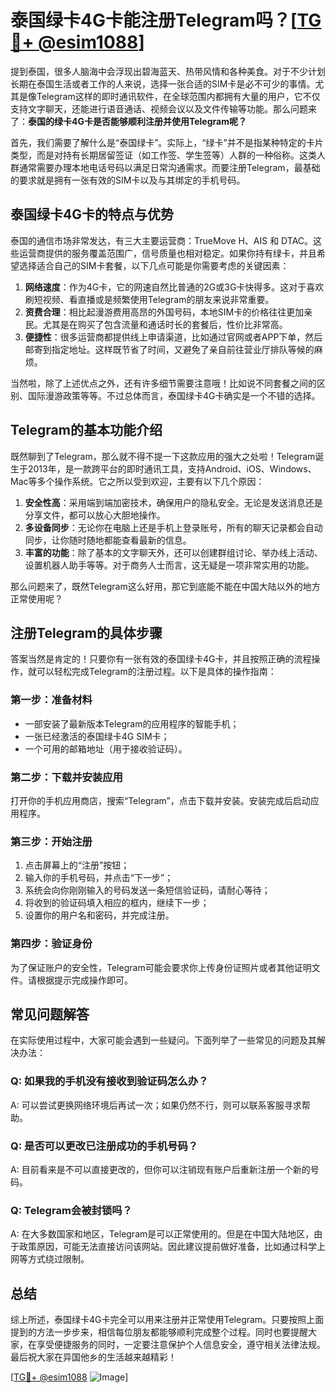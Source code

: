 # 泰国绿卡4G卡能注册Telegram吗？[[TG💪+ @esim1088](https://t.me/s/esim1088)]

提到泰国，很多人脑海中会浮现出碧海蓝天、热带风情和各种美食。对于不少计划长期在泰国生活或者工作的人来说，选择一张合适的SIM卡是必不可少的事情。尤其是像Telegram这样的即时通讯软件，在全球范围内都拥有大量的用户，它不仅支持文字聊天，还能进行语音通话、视频会议以及文件传输等功能。那么问题来了：**泰国的绿卡4G卡是否能够顺利注册并使用Telegram呢？**

首先，我们需要了解什么是“泰国绿卡”。实际上，“绿卡”并不是指某种特定的卡片类型，而是对持有长期居留签证（如工作签、学生签等）人群的一种俗称。这类人群通常需要办理本地电话号码以满足日常沟通需求。而要注册Telegram，最基础的要求就是拥有一张有效的SIM卡以及与其绑定的手机号码。

## 泰国绿卡4G卡的特点与优势

泰国的通信市场非常发达，有三大主要运营商：TrueMove H、AIS 和 DTAC。这些运营商提供的服务覆盖范围广，信号质量也相对稳定。如果你持有绿卡，并且希望选择适合自己的SIM卡套餐，以下几点可能是你需要考虑的关键因素：

1. **网络速度**：作为4G卡，它的网速自然比普通的2G或3G卡快得多。这对于喜欢刷短视频、看直播或是频繁使用Telegram的朋友来说非常重要。
2. **资费合理**：相比起漫游费用高昂的外国号码，本地SIM卡的价格往往更加亲民。尤其是在购买了包含流量和通话时长的套餐后，性价比非常高。
3. **便捷性**：很多运营商都提供线上申请渠道，比如通过官网或者APP下单，然后邮寄到指定地址。这样既节省了时间，又避免了亲自前往营业厅排队等候的麻烦。

当然啦，除了上述优点之外，还有许多细节需要注意哦！比如说不同套餐之间的区别、国际漫游政策等等。不过总体而言，泰国绿卡4G卡确实是一个不错的选择。

## Telegram的基本功能介绍

既然聊到了Telegram，那么就不得不提一下这款应用的强大之处啦！Telegram诞生于2013年，是一款跨平台的即时通讯工具，支持Android、iOS、Windows、Mac等多个操作系统。它之所以受到欢迎，主要有以下几个原因：

1. **安全性高**：采用端到端加密技术，确保用户的隐私安全。无论是发送消息还是分享文件，都可以放心大胆地操作。
2. **多设备同步**：无论你在电脑上还是手机上登录账号，所有的聊天记录都会自动同步，让你随时随地都能查看最新的信息。
3. **丰富的功能**：除了基本的文字聊天外，还可以创建群组讨论、举办线上活动、设置机器人助手等等。对于商务人士而言，这无疑是一项非常实用的功能。

那么问题来了，既然Telegram这么好用，那它到底能不能在中国大陆以外的地方正常使用呢？

## 注册Telegram的具体步骤

答案当然是肯定的！只要你有一张有效的泰国绿卡4G卡，并且按照正确的流程操作，就可以轻松完成Telegram的注册过程。以下是具体的操作指南：

### 第一步：准备材料
- 一部安装了最新版本Telegram的应用程序的智能手机；
- 一张已经激活的泰国绿卡4G SIM卡；
- 一个可用的邮箱地址（用于接收验证码）。

### 第二步：下载并安装应用
打开你的手机应用商店，搜索“Telegram”，点击下载并安装。安装完成后启动应用程序。

### 第三步：开始注册
1. 点击屏幕上的“注册”按钮；
2. 输入你的手机号码，并点击“下一步”；
3. 系统会向你刚刚输入的号码发送一条短信验证码，请耐心等待；
4. 将收到的验证码填入相应的框内，继续下一步；
5. 设置你的用户名和密码，并完成注册。

### 第四步：验证身份
为了保证账户的安全性，Telegram可能会要求你上传身份证照片或者其他证明文件。请根据提示完成操作即可。

## 常见问题解答

在实际使用过程中，大家可能会遇到一些疑问。下面列举了一些常见的问题及其解决办法：

### Q: 如果我的手机没有接收到验证码怎么办？
A: 可以尝试更换网络环境后再试一次；如果仍然不行，则可以联系客服寻求帮助。

### Q: 是否可以更改已注册成功的手机号码？
A: 目前看来是不可以直接更改的，但你可以注销现有账户后重新注册一个新的号码。

### Q: Telegram会被封锁吗？
A: 在大多数国家和地区，Telegram是可以正常使用的。但是在中国大陆地区，由于政策原因，可能无法直接访问该网站。因此建议提前做好准备，比如通过科学上网等方式绕过限制。

## 总结

综上所述，泰国绿卡4G卡完全可以用来注册并正常使用Telegram。只要按照上面提到的方法一步步来，相信每位朋友都能够顺利完成整个过程。同时也要提醒大家，在享受便捷服务的同时，一定要注意保护个人信息安全，遵守相关法律法规。最后祝大家在异国他乡的生活越来越精彩！

[[TG💪+ @esim1088](https://t.me/s/esim1088) ![Image](https://i.postimg.cc/4NQfJmqS/Snipaste-2025-05-13-00-14-12.png)]